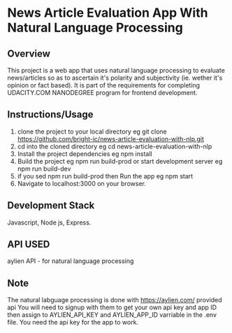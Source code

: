 # News Article Evaluation App With Natural Language Processing

## Overview
This project is a web app that uses natural language processing to evaluate news/articles so as to ascertain it's polarity and subjectivity (ie. wether it's opinion or fact based).
It is part of the requirements for completing UDACITY.COM NANODEGREE program for frontend development.

## Instructions/Usage
1. clone the project to your local directory eg git clone https://github.com/bright-ic/news-article-evaluation-with-nlp.git
2. cd into the cloned directory eg cd news-article-evaluation-with-nlp
3. Install the project dependencies eg npm install
4. Build the project eg npm run build-prod or start development server eg npm run build-dev
5. if you sed npm run build-prod then Run the app eg npm start
5. Navigate to localhost:3000 on your browser.

## Development Stack
Javascript, Node js, Express.

## API USED
aylien API - for natural language processing

## Note
The natural labguage processing is done with https://aylien.com/ provided api
You will need to signup with them to get your own api key and app ID then assign to AYLIEN_API_KEY and AYLIEN_APP_ID varriable in the .env file.
You need the api key for the app to work.
